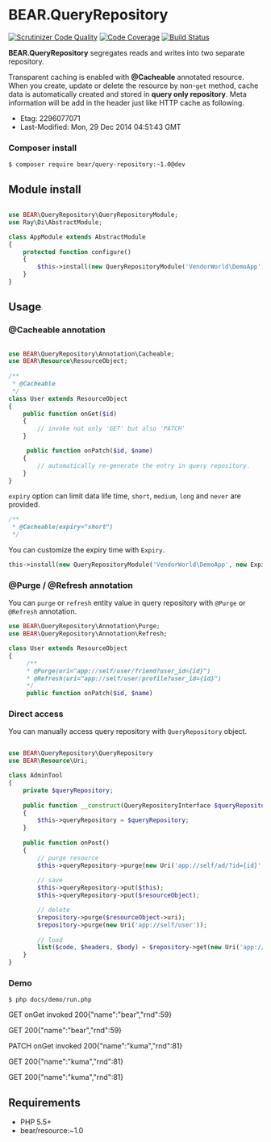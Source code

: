 # BEAR.QueryRepository
[![Scrutinizer Code Quality](https://scrutinizer-ci.com/g/bearsunday/BEAR.QueryRepository/badges/quality-score.png?b=develop)](https://scrutinizer-ci.com/g/bearsunday/BEAR.QueryRepository/?branch=develop)
[![Code Coverage](https://scrutinizer-ci.com/g/bearsunday/BEAR.QueryRepository/badges/coverage.png?b=develop)](https://scrutinizer-ci.com/g/bearsunday/BEAR.QueryRepository/?branch=develop)
[![Build Status](https://travis-ci.org/bearsunday/BEAR.QueryRepository.svg?branch=develop)](https://travis-ci.org/bearsunday/BEAR.QueryRepository)

**BEAR.QueryRepository** segregates reads and writes into two separate repository.

Transparent caching is enabled with **@Cacheable** annotated resource. When you create, update or delete the resource by non-`get` method, cache data is automatically created and stored in **query only repository**. Meta information will be add in the header just like HTTP cache as following.

 * Etag: 2296077071
 * Last-Modified: Mon, 29 Dec 2014 04:51:43 GMT


### Composer install

    $ composer require bear/query-repository:~1.0@dev
 
## Module install

```php

use BEAR\QueryRepository\QueryRepositoryModule;
use Ray\Di\AbstractModule;

class AppModule extends AbstractModule
{
    protected function configure()
    {
        $this->install(new QueryRepositoryModule('VendorWorld\DemoApp'); // for query storage namespace
    }
}

```
## Usage


### @Cacheable annotation

```php

use BEAR\QueryRepository\Annotation\Cacheable;
use BEAR\Resource\ResourceObject;
 
/**
 * @Cacheable
 */
class User extends ResourceObject
{
    public function onGet($id)
    {
        // invoke not only 'GET' but also 'PATCH'
    }

     public function onPatch($id, $name)
    {
        // automatically re-generate the entry in query repository.
    }
}
```

`expiry` option can limit data life time, `short`, `medium`, `long` and `never` are provided.

```php
/**
 * @Cacheable(expiry="short")
 */
```

You can customize the expiry time with `Expiry`.
   
```php
this->install(new QueryRepositoryModule('VendorWorld\DemoApp', new Expiry(60, 60*60, 24*60*60)); // for query storage namespace
```

### @Purge / @Refresh annotation

You can `purge` or `refresh` entity value in query repository with `@Purge` or `@Refresh` annotation.

```php
use BEAR\QueryRepository\Annotation\Purge;
use BEAR\QueryRepository\Annotation\Refresh;

class User extends ResourceObject
{
     /**
     * @Purge(uri="app://self/user/friend?user_id={id}")
     * @Refresh(uri="app://self/user/profile?user_id={id}")
     */
     public function onPatch($id, $name)
```

### Direct access

You can manually access query repository with `QueryRepository` object.

```php

use BEAR\QueryRepository\QueryRepository
use BEAR\Resource\Uri;

class AdminTool
{
    private $queryRepository;
    
    public function __construct(QueryRepositoryInterface $queryRepository)
    {
        $this->queryRepository = $queryRepository;
    }
    
    public function onPost()
    {
        // purge resource
        $this->queryRepository->purge(new Uri('app://self/ad/?id={id}', ['id' => 1]));
        
        // save
        $this->queryRepository->put($this);
        $this->queryRepository->put($resourceObject);

        // delete
        $repository->purge($resourceObject->uri);
        $repository->purge(new Uri('app://self/user'));
        
        // load
        list($code, $headers, $body) = $repository->get(new Uri('app://self/user'));
    }
}
```

### Demo

    $ php docs/demo/run.php
    
GET
onGet invoked
200{"name":"bear","rnd":59}

GET
200{"name":"bear","rnd":59}

PATCH
onGet invoked
200{"name":"kuma","rnd":81}

GET
200{"name":"kuma","rnd":81}

GET
200{"name":"kuma","rnd":81}

## Requirements

 * PHP 5.5+
 * bear/resource:~1.0
 
